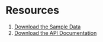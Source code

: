 # Resources

1. [Download the Sample Data](https://infrastructurecommunity.schneider-electric.com/groups/gis-downloads)
2. [Download the API Documentation](chms/Wave.v4.5.chm)
